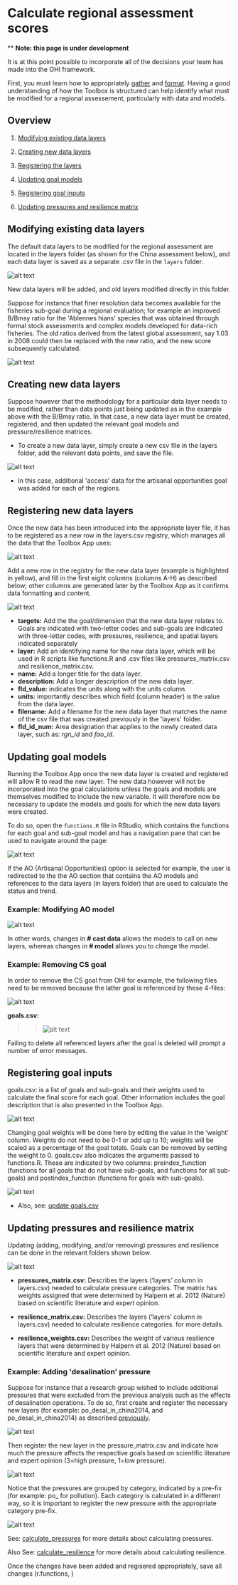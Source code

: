 # Calculate regional assessment scores

\*\* **Note: this page is under development**

It is at this point possible to incorporate all of the decisions your team has made into the OHI framework.

First, you must learn how to appropriately [gather](https://github.com/OHI-Science/ohimanual/blob/master/tutorials/toolbox_manual/gathering_appropriate_data.md#gathering-appropriate-data) and [format](https://github.com/OHI-Science/ohimanual/blob/master/tutorials/toolbox_manual/formatting_data_for_toolbox.xlsx). Having a good understanding of how the Toolbox is structured can help identify what must be modified for a regional assessement, particularly with data and models.





## Overview

  1.  [Modifying existing data layers](https://github.com/OHI-Science/ohimanual/blob/master/tutorials/toolbox_manual/calculate_regional_assessment_score.md#modifying-existing-data-layers)
  
  2.  [Creating new data layers](https://github.com/OHI-Science/ohimanual/blob/master/tutorials/toolbox_manual/calculate_regional_assessment_score.md#creating-new-data-layers)

  3.  [Registering the layers](https://github.com/OHI-Science/ohimanual/blob/master/tutorials/toolbox_manual/calculate_regional_assessment_score.md#registering-goal-inputs)

  4.  [Updating goal models](https://github.com/OHI-Science/ohimanual/blob/master/tutorials/toolbox_manual/calculate_regional_assessment_score.md#updating-goal-models)

  5.  [Registering goal inputs](https://github.com/OHI-Science/ohimanual/blob/master/tutorials/toolbox_manual/calculate_regional_assessment_score.md#registering-goal-inputs) 

  6.  [Updating pressures and resilience matrix](https://github.com/OHI-Science/ohimanual/blob/master/tutorials/toolbox_manual/calculate_regional_assessment_score.md#updating-pressures-and-resilience-matrix)





## Modifying existing data layers
The default data layers to be modified for the regional assessment are located in the layers folder (as shown for the China assessment below), and each data layer is saved as a separate *.csv* file in the `layers` folder.

![alt text](zfig_layers_location_1.png)

New data layers will be added, and old layers modified directly in this folder.

Suppose for instance that finer resolution data becomes available for the fisheries sub-goal during a regional evaluation; for example an improved B/Bmsy ratio for the 'Ablennes hians' species that was obtained through formal stock assessments and complex models developed for data-rich fisheries. The old ratios derived from the latest global assessment, say 1.03 in 2008 could then be replaced  with the new ratio, and the new score subsequently calculated.

![alt text](zfig_bmsy_layer_example_3.png)





## Creating new data layers
Suppose however that the methodology for a particular data layer needs to be modified, rather than data points just being updated as in the example above with the B/Bmsy ratio. In that case, a new data layer must be created, registered, and then updated the relevant goal models and pressure/resilience matrices.

  * To create a new data layer, simply create a new csv file in the layers folder, add the relevant data points, and save the file.  

![alt text](zfig_new_data_layer.png)

  * In this case, additional 'access' data for the artisanal opportunities goal was added for each of the regions.





## Registering new data layers
Once the new data has been introduced into the appropriate layer file, it has to be registered as a new row in the layers.csv registry, which manages all the data that the Toolbox App uses:

![alt text](zfig_layers_csv.png)

Add a new row in the registry for the new data layer (example is highlighted in yellow), and fill in the first eight columns (columns A-H) as described below; other columns are generated later by the Toolbox App as it confirms data formatting and content.  

![alt text](zfig_new_layer.png)

 + **targets:** Add the the goal/dimension that the new data layer relates to. Goals are indicated with two-letter codes and sub-goals are indicated with three-letter codes, with pressures, resilience, and spatial layers indicated separately
 + **layer:** Add an identifying name for the new data layer, which will be used in R scripts like functions.R and .csv files like pressures_matrix.csv and resilience_matrix.csv.
 + **name:** Add a longer title for the data layer.
 + **description:** Add a longer description of the new data layer.
 + **fld_value:** indicates the units along with the units column.
 + **units:** importantly describes which field (column header) is the value from the data layer.
 + **filename:** Add a filename for the new data layer that matches the name of the csv file that was created previously in the 'layers' folder.
 + **fld_id_num:** Area designation that applies to the newly created data layer, such as: *rgn_id* and *fao_id*.





## Updating goal models
Running the Toolbox App once the new data layer is created and registered will allow R to read the new layer. The new data however will not be incorporated into the goal calculations unless the goals and models are themselves modified to include the new variable. It will therefore now be necessary to update the models and goals for which the new data layers were created. 

To do so, open the `functions.R` file in RStudio, which contains the functions for each goal and sub-goal model and has a navigation pane that can be used to navigate around the page:

![alt text](zfig_navigation_functions.png)

If the AO (Artisanal Opportunities) option is selected for example, the user is redirected to the the AO section that contains the AO models and references to the data layers (in layers folder) that are used to calculate the status and trend. 

### Example: Modifying AO model

![alt text](zfig_functions_explained.png)

In other words, changes in **# cast data** allows the models to call on new layers, whereas changes in **# model** allows you to change the model.  

### Example: Removing CS goal

In order to remove the CS goal from OHI for example, the following files need to be removed because the latter goal is referenced by these 4-files:

![alt text](zfig_remove_goal.png)


**goals.csv:**

>> ![alt text](zfig_goals_delete.png)

Failing to delete all referenced layers after the goal is deleted will prompt a number of error messages. 

## Registering goal inputs
goals.csv: is a list of goals and sub-goals and their weights used to calculate the final score for each goal. Other information includes the goal description that is also presented in the Toolbox App.

![alt text](zfig_goals_csv.png)

Changing goal weights will be done here by editing the value in the ‘weight’ column. Weights do not need to be 0-1 or add up to 10; weights will be scaled as a percentage of the goal totals. Goals can be removed by setting the weight to 0. goals.csv also indicates the arguments passed to functions.R. These are indicated by two columns: preindex_function (functions for all goals that do not have sub-goals, and functions for all sub-goals) and postindex_function (functions for goals with sub-goals).

![alt text](zfig_registering_goals.png)

- Also, see: [update goals.csv](https://github.com/OHI-Science/ohimanual/blob/master/tutorials/toolbox_manual/update_goals.md#update-goalscsv)





## Updating pressures and resilience matrix

Updating (adding, modifying, and/or removing) pressures and resilience can be done in the relevant folders shown below.

![alt text](zfig_pressures_resilience_matrix.png)

- **pressures_matrix.csv:** Describes the layers (‘layers’ column in layers.csv) needed to calculate pressure categories. The matrix has weights assigned that were determined by Halpern et al. 2012 (Nature) based on scientific literature and expert opinion.

- **resilience_matrix.csv:** Describes the layers (‘layers’ column in layers.csv) needed to calculate resilience categories. for more details.

- **resilience_weights.csv:** Describes the weight of various resilience layers that were determined by Halpern et al. 2012 (Nature) based on scientific literature and expert opinion.





### Example: Adding 'desalination' pressure
Suppose for instance that a research group wished to include additional pressures that were excluded from the previous analysis such as the effects of desalination operations. To do so, first create and register the necessary new layers (for example: po_desal_in_china2014, and po_desal_in_china2014) as described [previously](https://github.com/OHI-Science/ohimanual/blob/master/tutorials/toolbox_manual/calculate_regional_assessment_score.md#creating-new-data-layers).

![alt text](zfig_register_pressure.png)

Then register the new layer in the pressure_matrix.csv and indicate how much the pressure affects the respective goals based on scientific literature and expert opinion (3=high pressure, 1=low pressure).

![alt text](zfig_register_new_pressures.png)

Notice that the pressures are grouped by category, indicated by a pre-fix (for example: po_ for pollution). Each category is calculated in a different way, so it is important to register the new pressure with the appropriate category pre-fix.

![alt text](zfig_pressure_categories.png)

See: [calculate_pressures](https://github.com/OHI-Science/ohimanual/blob/master/tutorials/toolbox_manual/calculating_pressures.xlsx) for more details about calculating pressures.

Also See: [calculate_resilience](https://github.com/OHI-Science/ohimanual/blob/master/tutorials/toolbox_manual/calculating_resilience.xlsx) for more details about calculating resilience.

Once the changes have been added and regisered appropriately, save all changes (r.functions, )
